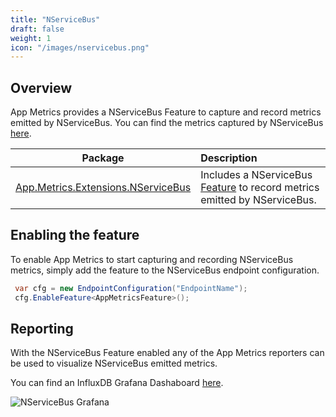 ```yaml
---
title: "NServiceBus"
draft: false
weight: 1
icon: "/images/nservicebus.png"
---
```


## Overview

App Metrics provides a NServiceBus Feature to capture and record metrics emitted by NServiceBus. You can find the metrics captured by NServiceBus [here](https://docs.particular.net/monitoring/metrics/definitions).

|Package|Description|
|------|:--------|
|[App.Metrics.Extensions.NServiceBus](https://www.nuget.org/packages/App.Metrics.Extensions.NServiceBus/)|Includes a NServiceBus [Feature](https://docs.particular.net/nservicebus/pipeline/features) to record metrics emitted by NServiceBus.|

## Enabling the feature

To enable App Metrics to start capturing and recording NServiceBus metrics, simply add the feature to the NServiceBus endpoint configuration.

```csharp
 var cfg = new EndpointConfiguration("EndpointName");
 cfg.EnableFeature<AppMetricsFeature>();
```

## Reporting

With the NServiceBus Feature enabled any of the App Metrics reporters can be used to visualize NServiceBus emitted metrics.

You can find an InfluxDB Grafana Dashaboard [here](https://grafana.com/grafana/dashboards/12471).

![NServiceBus Grafana](./images/nservicebus_grafana.png)